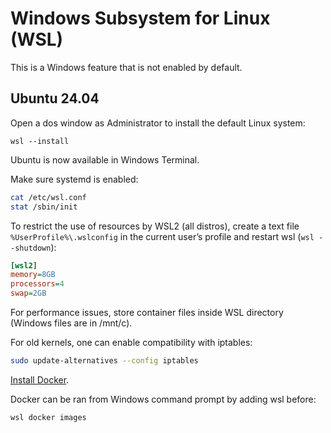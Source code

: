 # Windows Subsystem for Linux (WSL)

This is a Windows feature that is not enabled by default.

## Ubuntu 24.04

Open a dos window as Administrator to install the default Linux system:

```dos
wsl --install
```

Ubuntu is now available in Windows Terminal.

Make sure systemd is enabled:

```bash
cat /etc/wsl.conf
stat /sbin/init
```

To restrict the use of resources by WSL2 (all distros), create a text file `%UserProfile%\.wslconfig` in the current user’s profile and restart wsl (`wsl --shutdown`):

```ini
[wsl2]
memory=8GB
processors=4
swap=2GB
```

For performance issues, store container files inside WSL directory (Windows files are in /mnt/c).

For old kernels, one can enable compatibility with iptables:

```bash
sudo update-alternatives --config iptables
```

[Install Docker](../ubuntu/containerization.md#docker).

Docker can be ran from Windows command prompt by adding wsl before:

```docs
wsl docker images
```
